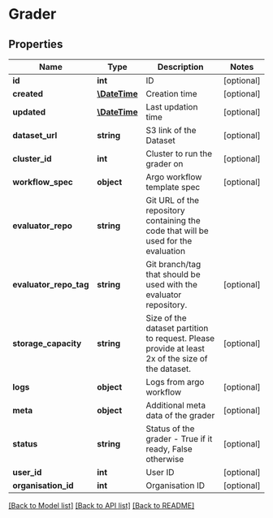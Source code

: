 # Grader

## Properties
Name | Type | Description | Notes
------------ | ------------- | ------------- | -------------
**id** | **int** | ID | [optional] 
**created** | [**\DateTime**](\DateTime.md) | Creation time | [optional] 
**updated** | [**\DateTime**](\DateTime.md) | Last updation time | [optional] 
**dataset_url** | **string** | S3 link of the Dataset | [optional] 
**cluster_id** | **int** | Cluster to run the grader on | [optional] 
**workflow_spec** | **object** | Argo workflow template spec | [optional] 
**evaluator_repo** | **string** | Git URL of the repository containing the code that will be used for the evaluation | 
**evaluator_repo_tag** | **string** | Git branch/tag that should be used with the evaluator repository. | [optional] 
**storage_capacity** | **string** | Size of the dataset partition to request. Please provide at least 2x of the size of the dataset. | [optional] 
**logs** | **object** | Logs from argo workflow | [optional] 
**meta** | **object** | Additional meta data of the grader | [optional] 
**status** | **string** | Status of the grader - True if it ready, False otherwise | [optional] 
**user_id** | **int** | User ID | [optional] 
**organisation_id** | **int** | Organisation ID | [optional] 

[[Back to Model list]](../README.md#documentation-for-models) [[Back to API list]](../README.md#documentation-for-api-endpoints) [[Back to README]](../README.md)


